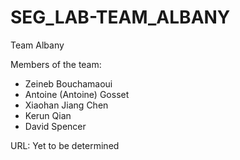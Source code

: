 # SEG_LAB-TEAM_ALBANY

Team Albany

Members of the team:
  - Zeineb Bouchamaoui 
  - Antoine (Antoine) Gosset
  - Xiaohan Jiang Chen
  - Kerun Qian
  - David Spencer
  
  URL: Yet to be determined
  
  
